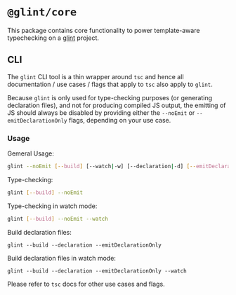 # `@glint/core`

This package contains core functionality to power template-aware typechecking on a [glint] project.

[glint]: https://github.com/typed-ember/glint

## CLI

The `glint` CLI tool is a thin wrapper around `tsc` and hence all documentation / use cases / flags that apply to `tsc` also apply to `glint`.

Because `glint` is only used for type-checking purposes (or generating declaration files), and not for producing compiled JS output, the emitting of JS should always be disabled by providing either the `--noEmit` or `--emitDeclarationOnly` flags, depending on your use case.

### Usage

Gemeral Usage:

```sh
glint --noEmit [--build] [--watch|-w] [--declaration|-d] [--emitDeclarationOnly] [--project path/to/tsconfig.json]
```

Type-checking:

```sh
glint [--build] --noEmit
```

Type-checking in watch mode:

```sh
glint [--build] --noEmit --watch
```

Build declaration files:

```
glint --build --declaration --emitDeclarationOnly
```

Build declaration files in watch mode:

```
glint --build --declaration --emitDeclarationOnly --watch
```

Please refer to `tsc` docs for other use cases and flags.

